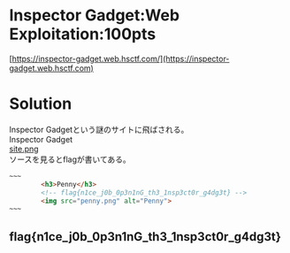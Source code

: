 # Inspector Gadget:Web Exploitation:100pts
[https://inspector-gadget.web.hsctf.com/](https://inspector-gadget.web.hsctf.com)  

# Solution
Inspector Gadgetという謎のサイトに飛ばされる。  
Inspector Gadget  
[site.png](site/site.png)  
ソースを見るとflagが書いてある。  
```html
~~~
        <h3>Penny</h3>
        <!-- flag{n1ce_j0b_0p3n1nG_th3_1nsp3ct0r_g4dg3t} -->
        <img src="penny.png" alt="Penny">
~~~
```

## flag{n1ce_j0b_0p3n1nG_th3_1nsp3ct0r_g4dg3t}